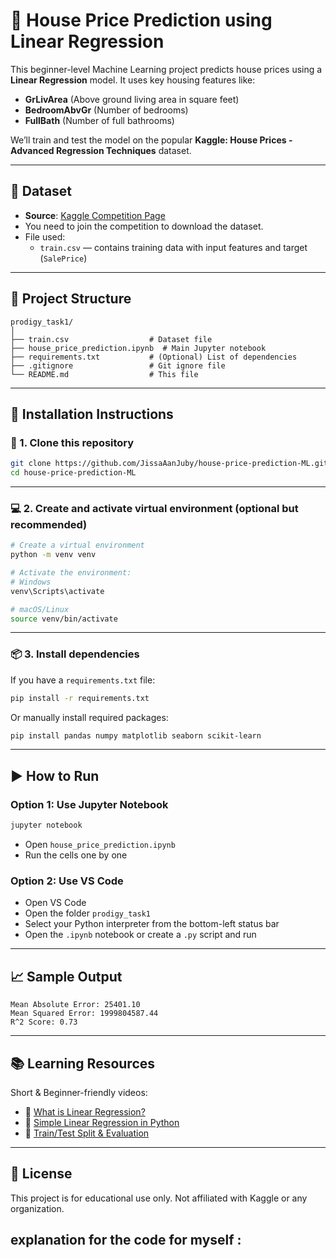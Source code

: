 # 🏡 House Price Prediction using Linear Regression

This beginner-level Machine Learning project predicts house prices using a **Linear Regression** model. It uses key housing features like:
- **GrLivArea** (Above ground living area in square feet)
- **BedroomAbvGr** (Number of bedrooms)
- **FullBath** (Number of full bathrooms)

We’ll train and test the model on the popular **Kaggle: House Prices - Advanced Regression Techniques** dataset.

---

## 📁 Dataset

- **Source**: [Kaggle Competition Page](https://www.kaggle.com/competitions/house-prices-advanced-regression-techniques/data)
- You need to join the competition to download the dataset.
- File used:
  - `train.csv` — contains training data with input features and target (`SalePrice`)

---

## 🧰 Project Structure

```
prodigy_task1/
│
├── train.csv                  # Dataset file
├── house_price_prediction.ipynb  # Main Jupyter notebook
├── requirements.txt           # (Optional) List of dependencies
├── .gitignore                 # Git ignore file
└── README.md                  # This file
```

---

## 🚀 Installation Instructions

### 🐍 1. Clone this repository

```bash
git clone https://github.com/JissaAanJuby/house-price-prediction-ML.git
cd house-price-prediction-ML
```

---

### 💻 2. Create and activate virtual environment (optional but recommended)

```bash
# Create a virtual environment
python -m venv venv

# Activate the environment:
# Windows
venv\Scripts\activate

# macOS/Linux
source venv/bin/activate
```

---

### 📦 3. Install dependencies

If you have a `requirements.txt` file:

```bash
pip install -r requirements.txt
```

Or manually install required packages:

```bash
pip install pandas numpy matplotlib seaborn scikit-learn
```

---

## ▶️ How to Run

### Option 1: Use Jupyter Notebook

```bash
jupyter notebook
```
- Open `house_price_prediction.ipynb`
- Run the cells one by one

### Option 2: Use VS Code
- Open VS Code
- Open the folder `prodigy_task1`
- Select your Python interpreter from the bottom-left status bar
- Open the `.ipynb` notebook or create a `.py` script and run

---

## 📈 Sample Output

```
Mean Absolute Error: 25401.10
Mean Squared Error: 1999804587.44
R^2 Score: 0.73
```

---

## 📚 Learning Resources

Short & Beginner-friendly videos:
- 🎥 [What is Linear Regression?](https://www.youtube.com/watch?v=ZkjP5RJLQF4)
- 🎥 [Simple Linear Regression in Python](https://www.youtube.com/watch?v=E5RjzSK0fvY)
- 🎥 [Train/Test Split & Evaluation](https://www.youtube.com/watch?v=Q81RR3yKn30)

---

## 🧾 License

This project is for educational use only. Not affiliated with Kaggle or any organization.

## explanation for the code for myself :
